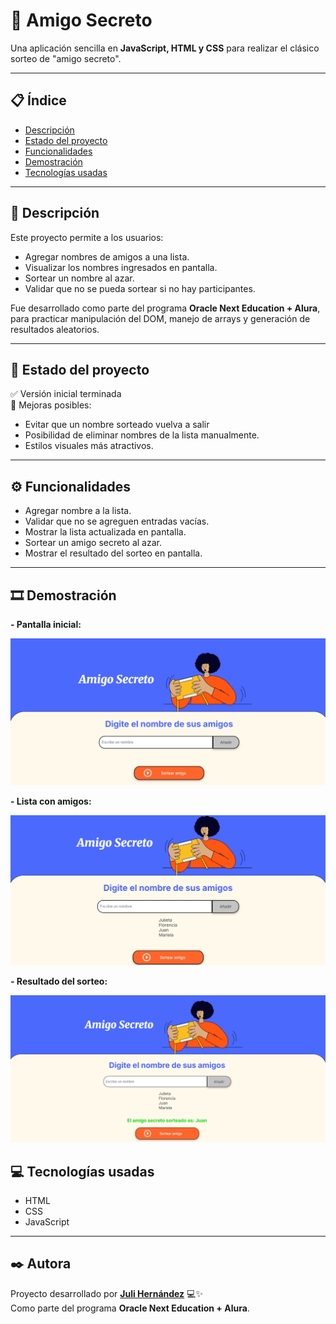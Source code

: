 # 🎁 Amigo Secreto

Una aplicación sencilla en **JavaScript, HTML y CSS** para realizar el clásico sorteo de "amigo secreto".

---

## 📋 Índice

- [Descripción](#descripción)
- [Estado del proyecto](#estado-del-proyecto)
- [Funcionalidades](#funcionalidades)
- [Demostración](#demostración)
- [Tecnologías usadas](#tecnologías-usadas)

---

## 🧐 Descripción

Este proyecto permite a los usuarios:

- Agregar nombres de amigos a una lista.
- Visualizar los nombres ingresados en pantalla.
- Sortear un nombre al azar.
- Validar que no se pueda sortear si no hay participantes.

Fue desarrollado como parte del programa **Oracle Next Education + Alura**, para practicar manipulación del DOM, manejo de arrays y generación de resultados aleatorios.

---

## 🔧 Estado del proyecto

✅ Versión inicial terminada  
🚧 Mejoras posibles:
- Evitar que un nombre sorteado vuelva a salir 
- Posibilidad de eliminar nombres de la lista manualmente.
- Estilos visuales más atractivos.

---

## ⚙ Funcionalidades

- Agregar nombre a la lista.
- Validar que no se agreguen entradas vacías.
- Mostrar la lista actualizada en pantalla.
- Sortear un amigo secreto al azar.
- Mostrar el resultado del sorteo en pantalla.

---

## 🎞 Demostración

**- Pantalla inicial:**

![Pantalla inicial](assets/Screenshots/1.png)  

**- Lista con amigos:**

![Lista con amigos](assets/Screenshots/2.png)  

**- Resultado del sorteo:**

![Resultado del sorteo](assets/Screenshots/3.png)  

## 💻 Tecnologías usadas

- HTML
- CSS
- JavaScript

---

## ✒️ Autora

Proyecto desarrollado por **[Juli Hernández](https://github.com/juli-hrz)** 💻✨  
Como parte del programa **Oracle Next Education + Alura**.
